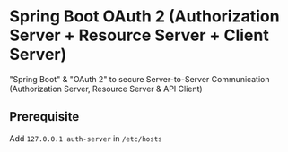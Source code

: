# Spring Boot OAuth 2 (Authorization Server + Resource Server + Client Server)
"Spring Boot" & "OAuth 2" to secure Server-to-Server Communication (Authorization Server, Resource Server & API Client)

## Prerequisite
Add ```127.0.0.1 auth-server``` in ```/etc/hosts```

